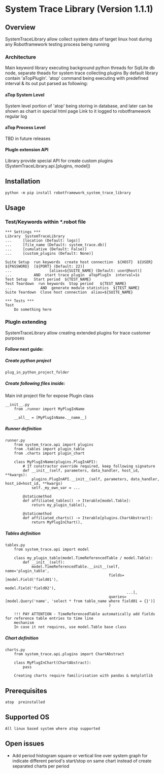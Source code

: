 # System Trace Library (Version 1.1.1)

## Overview
SystemTraceLibrary allow collect system data of target linux host during any Robotframework 
testing process being running

### Architecture
Main keyword library executing background python threads for SqlLite db node, separate theads for system trace collecting 
plugins
By default library contain 'aTopPlugIn'. 'atop' command being executing with predefined interval & its out put parsed as following:
#### aTop System Level
System level portion of 'atop' being storing in database, and later can be shown as chart in special html page
Link to it logged to robotframework regular log
#### aTop Process Level
TBD in future releases
#### PlugIn extension API
Library provide special API for create custom plugins (SystemTraceLibrary.api.[plugins, model])


## Installation

    python -m pip install robotframework_system_trace_library

## Usage

### Test/Keywords within *.robot file

    *** Settings ***
    Library  SystemTraceLibrary 
    ...     [location (Default: logs)] 
    ...     [file_name (Default: system_trace.db)]
    ...     [cumulative (Default: False)]
    ...     [custom_plugins (Default: None)]
    
    Suite Setup  run keywords  create host connection  ${HOST}  ${USER}  ${PASSWORD}  [${PORT} (Default: 22)] 
    ...                 [alias=${SUITE_NAME} (Default: user@host)]
    ...          AND  start trace plugin  aTopPlugIn  interval=1s
    Test Setup   Start period  ${TEST_NAME}
    Test Teardown  run keywords  Stop period   ${TEST_NAME}
    ...             AND  generate module statistics  ${TEST_NAME}
    Suite Teardown  Close host connection  alias=${SUITE_NAME}

    *** Tests ***
    Test
        Do something here

### PlugIn extending

SystemTraceLibrary allow creating extended plugins for trace customer purposes

#### Follow next guide:

##### Create python project 

    plug_in_python_project_folder

##### Create following files inside:

Main init project file for expose Plugin class

    __init__.py
        from .runner import MyPlugInName
        
        __all__ = [MyPlugInName.__name__]

##### Runner definition

    runner.py
        from system_trace.api import plugins
        from .tables import plugin_table
        from .charts import plugin_chart
        
        class MyPlugInName(plugins.PlugInAPI):
            # If constractor override required, keep following signature 
            def __init__(self, parameters, data_handler, host_id, **kwargs):
                plugins.PlugInAPI.__init__(self, parameters, data_handler, host_id=host_id, **kwargs)
                self._my_own_var = ...

            @staticmethod
            def affiliated_tables() -> Iterable[model.Table]:
                return my_plugin_table(),
            
            @staticmethod
            def affiliated_charts() -> Iterable[plugins.ChartAbstract]:
                return MyPlugInChart(),


##### Tables definition

    tables.py
        from system_trace.api import model

        class my_plugin_table(model.TimeReferencedTable / model.Table):
            def __init__(self):
                model.TimeReferencedTable.__init__(self, name='plugin_table',
                                                   fields=[model.Field('field01'),
                                                           model.Field('field02'),
                                                           ...],
                                                   queries=[model.Query('name', 'select * from table_name where field01 = {}')]
                                                   )
        
        !!! PAY ATTENTION - TimeReferencedTable automatically add fields for reference table entries to time line 
        mechanism 
        In case it not requires, use model.Table base class

##### Chart definition

    charts.py
        from system_trace.api.plugins import ChartAbstract
        
        class MyPlugInChart(ChartAbstract):
            pass
        
        Creating charts require familirisation with pandas & matplotlib




## Prerequisites
    atop  preinstalled

## Supported OS
    All linux based system where atop supported

## Open issues
 - Add period histogram square or vertical line over system graph for indicate different period's start/stop 
   on same chart instead of create separated charts per period
